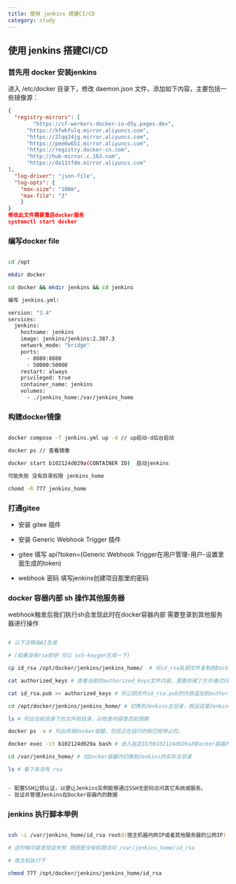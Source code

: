 ```yaml
---
title: 使用 jenkins 搭建CI/CD
category: study  
---  
```


## 使用 jenkins 搭建CI/CD


### 首先用 docker 安装jenkins  

进入 /etc/docker 目录下，修改 daemon.json 文件，添加如下内容，主要包括一些镜像源：

```json
{
  "registry-mirrors": [
	    "https://cf-workers-docker-io-d5y.pages.dev",
      "https://kfwkfulq.mirror.aliyuncs.com",
      "https://2lqq34jg.mirror.aliyuncs.com",
      "https://pee6w651.mirror.aliyuncs.com",
      "https://registry.docker-cn.com",
      "http://hub-mirror.c.163.com",
      "https://do11tfdm.mirror.aliyuncs.com"
],
  "log-driver": "json-file",
  "log-opts": {
    "max-size": "100m",
    "max-file": "3"
    }
}
修改此文件需要重启docker服务
systemctl start docker

```

### 编写docker file

```sh

cd /opt 

mkdir docker

cd docker && mkdir jenkins && cd jenkins  

编写 jenkins.yml:

version: "3.4"
services:
  jenkins:
    hostname: jenkins
    image: jenkins/jenkins:2.387.3
    network_mode: "bridge"
    ports:
      - 8080:8080
      - 50000:50000
    restart: always
    privileged: true
    container_name: jenkins
    volumes:
      - ./jenkins_home:/var/jenkins_home

```

### 构建docker镜像  

```sh

docker compose -f jenkins.yml up -d // up启动-d后台启动

docker ps // 查看镜像  

docker start b102124d029a(CONTAINER ID)  启动jenkins  

可能失败 没有目录权限 jenkins_home 

chomd -R 777 jenkins_home

```


### 打通gitee

- 安装 gitee 插件

- 安装 Generic Webhook Trigger 插件  

- gitee 填写 api?token=(Generic Webhook Trigger在用户管理-用户-设置里面生成的token)
- webhook 密码 填写jenkins创建项目那里的密码  



### docker 容器内部 sh 操作其他服务器   

webhook触发后我们执行sh会发现此时在docker容器内部 需要登录到其他服务器进行操作  

```sh

# 以下注释由AI生成

# (如果没有rsa密钥 可以 ssh-keygen生成一下)

cp id_rsa /opt/docker/jenkins/jenkins_home/  # 将id_rsa私钥文件复制到Docker容器挂载的Jenkins主目录下

cat authorized_keys # 查看当前的authorized_keys文件内容，里面存储了允许通过SSH公钥认证登录的公钥。

cat id_rsa.pub >> authorized_keys # 将公钥文件id_rsa.pub的内容追加到authorized_keys文件中，以便允许使用该公钥进行SSH认证

cd /opt/docker/jenkins/jenkins_home/ # 切换到Jenkins主目录，假设这是Jenkins在Docker容器中的数据卷挂载点

ls # 列出当前目录下的文件和目录，以检查内容是否如预期

docker ps -a # 列出所有Docker容器，包括正在运行的和已经停止的。

docker exec -it b102124d029a bash # 进入指定ID为b102124d029a的Docker容器内部，并启动一个交互式bash shell

cd /var/jenkins_home/ # 在Docker容器内切换到Jenkins的实际主目录

ls # 看下有没有 rsa 


- 配置SSH公钥认证，以便让Jenkins实例能够通过SSH无密码访问其它系统或服务。
- 验证并管理Jenkins在Docker容器内的数据

```

### jenkins 执行脚本举例

```sh

ssh -i /var/jenkins_home/id_rsa root@(宿主机器内网IP或者其他服务器的公网IP) "git or build 指令"

# 这时候可能发现会失败 原因是没有权限访问 /var/jenkins_home/id_rsa

# 宿主机执行下

chmod 777 /opt/docker/jenkins/jenkins_home/id_rsa

```









